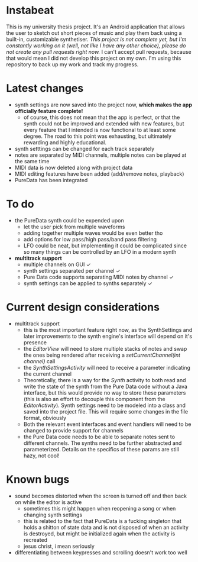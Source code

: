 # Instabeat

This is my university thesis project. It's an Android application that allows the user to sketch out short pieces of music and play them 
back using a built-in, customizable synthetiser. *This project is not complete yet, but I'm constantly working on it (well, not like I have
any other choice), please do not create any pull requests right now.* I can't accept pull requests, because that would mean I did not
develop this project on my own. I'm using this repository to back up my work and track my progress.

# Latest changes
- synth settings are now saved into the project now, **which makes the app officially feature complete!**
    - of course, this does not mean that the app is perfect, or that the synth could not be improved
    and extended with new features, but every feature that I intended is now functional to at least
    some degree. The road to this point was exhausting, but ultimately rewarding and highly educational.
- synth setttings can be changed for each track separately
- notes are separated by MIDI channels, multiple notes can be played at the same time
- MIDI data is now deleted along with project data
- MIDI editing features have been added (add/remove notes, playback)
- PureData has been integrated

# To do
- the PureData synth could be expended upon
    - let the user pick from multiple waveforms
    - adding together multiple waves would be even better tho
    - add options for low pass/high pass/band pass filtering
    - LFO could be neat, but implementing it could be complicated
    since so many things can be controlled by an LFO in a modern synth
- **multitrack support**
    - multiple channels on GUI ✓
    - synth settings separated per channel ✓
    - Pure Data code supports separating MIDI notes by channel ✓
    - synth settings can be applied to synths separately ✓

# Current design considerations
- multitrack support
  - this is the most important feature right now, as the SynthSettings and later improvements to the synth engine's interface will depend on it's presence
  - the *EditorView* will need to store multiple stacks of notes and swap the ones being rendered after receiving a *setCurrentChannel(int channel)* call
  - the *SynthSettingsActivity* will need to receive a parameter indicating the current channel
  - Theoretically, there is a way for the *Synth* activity to both read and write the state of the synth from the Pure Data code without a Java interface, but this would provide no way to store these parameters (this is also an effort to decouple this component from the *EditorActivity*). Synth settings need to be modeled into a class and saved into the project file. This will require some changes in the file format, obviously
  - Both the relevant event interfaces and event handlers will need to be changed to provide support for channels
  - the Pure Data code needs to be able to separate notes sent to different channels. The synths need to be further abstracted and parameterized. Details on the specifics of these params are still hazy, not cool!

# Known bugs
- sound becomes distorted when the screen is turned off and then back on while the editor is
active
    - sometimes this might happen when reopening a song or when changing synth settings
    - this is related to the fact that PureData is a fucking singleton that holds a shitton of state data and is not disposed of when an activity is destroyed, but might be initialized again when the activity is recreated
    - jesus christ, i mean seriously
- differentiating between keypresses and scrolling doesn't work too well